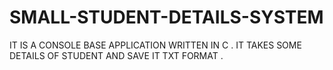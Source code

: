 # SMALL-STUDENT-DETAILS-SYSTEM
IT IS A CONSOLE BASE APPLICATION WRITTEN IN C . 
IT TAKES SOME DETAILS OF STUDENT AND SAVE IT TXT FORMAT .
